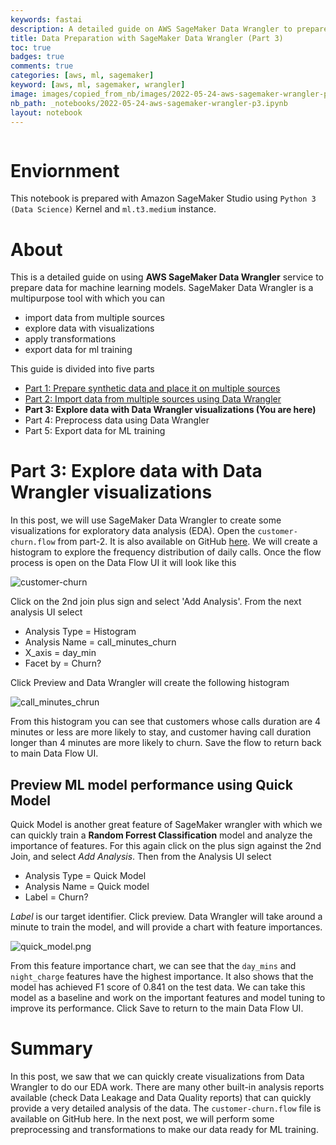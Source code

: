 ```yaml
---
keywords: fastai
description: A detailed guide on AWS SageMaker Data Wrangler to prepare data for machine learning models. This is a five parts series where we will prepare, import, explore, process, and export data using AWS Data Wrangler. You are reading **Part 3:Explore data with Data Wrangler visualizations**.
title: Data Preparation with SageMaker Data Wrangler (Part 3)
toc: true 
badges: true
comments: true
categories: [aws, ml, sagemaker]
keyword: [aws, ml, sagemaker, wrangler]
image: images/copied_from_nb/images/2022-05-24-aws-sagemaker-wrangler-p3.jpeg
nb_path: _notebooks/2022-05-24-aws-sagemaker-wrangler-p3.ipynb
layout: notebook
---
```


<!--
#################################################
### THIS FILE WAS AUTOGENERATED! DO NOT EDIT! ###
#################################################
# file to edit: _notebooks/2022-05-24-aws-sagemaker-wrangler-p3.ipynb
-->

<div class="container" id="notebook-container">
        
<div class="cell border-box-sizing text_cell rendered"><div class="inner_cell">
<div class="text_cell_render border-box-sizing rendered_html">
<p><img src="/myblog/images/copied_from_nb/images/2022-05-24-aws-sagemaker-wrangler-p3.jpeg" alt=""></p>

</div>
</div>
</div>
<div class="cell border-box-sizing text_cell rendered"><div class="inner_cell">
<div class="text_cell_render border-box-sizing rendered_html">
<h1 id="Enviornment">Enviornment<a class="anchor-link" href="#Enviornment"> </a></h1><p>This notebook is prepared with Amazon SageMaker Studio using <code>Python 3 (Data Science)</code> Kernel and <code>ml.t3.medium</code> instance.</p>

</div>
</div>
</div>
<div class="cell border-box-sizing text_cell rendered"><div class="inner_cell">
<div class="text_cell_render border-box-sizing rendered_html">
<h1 id="About">About<a class="anchor-link" href="#About"> </a></h1><p>This is a detailed guide on using <strong>AWS SageMaker Data Wrangler</strong> service to prepare data for machine learning models. SageMaker Data Wrangler is a multipurpose tool with which you can</p>
<ul>
<li>import data from multiple sources</li>
<li>explore data with visualizations</li>
<li>apply transformations</li>
<li>export data for ml training</li>
</ul>
<p>This guide is divided into five parts</p>
<ul>
<li><a href="https://hassaanbinaslam.github.io/myblog/aws/ml/sagemaker/2022/05/17/aws-sagemaker-wrangler-p1.html">Part 1: Prepare synthetic data and place it on multiple sources</a></li>
<li><a href="https://hassaanbinaslam.github.io/myblog/aws/ml/sagemaker/2022/05/23/aws-sagemaker-wrangler-p2.html">Part 2: Import data from multiple sources using Data Wrangler</a></li>
<li><strong>Part 3: Explore data with Data Wrangler visualizations (You are here)</strong></li>
<li>Part 4: Preprocess data using Data Wrangler</li>
<li>Part 5: Export data for ML training</li>
</ul>

</div>
</div>
</div>
<div class="cell border-box-sizing text_cell rendered"><div class="inner_cell">
<div class="text_cell_render border-box-sizing rendered_html">
<h1 id="Part-3:-Explore-data-with-Data-Wrangler-visualizations">Part 3: Explore data with Data Wrangler visualizations<a class="anchor-link" href="#Part-3:-Explore-data-with-Data-Wrangler-visualizations"> </a></h1><p>In this post, we will use SageMaker Data Wrangler to create some visualizations for exploratory data analysis (EDA). Open the <code>customer-churn.flow</code> from part-2. It is also available on GitHub <a href="https://github.com/hassaanbinaslam/myblog/blob/master/_notebooks/datasets/2022-05-23-aws-sagemaker-wrangler-p2/customer-churn.flow">here</a>. We will create a histogram to explore the frequency distribution of daily calls. Once the flow process is open on the Data Flow UI it will look like this</p>
<p><img src="/myblog/images/copied_from_nb/images/2022-05-24-aws-sagemaker-wrangler-p3/customer-churn.png" alt="customer-churn"></p>
<p>Click on the 2nd join plus sign and select 'Add Analysis'. From the next analysis UI select</p>
<ul>
<li>Analysis Type = Histogram</li>
<li>Analysis Name = call_minutes_churn</li>
<li>X_axis = day_min</li>
<li>Facet by = Churn?</li>
</ul>
<p>Click Preview and Data Wrangler will create the following histogram</p>
<p><img src="/myblog/images/copied_from_nb/images/2022-05-24-aws-sagemaker-wrangler-p3/call_minutes_chrun.png" alt="call_minutes_chrun"></p>
<p>From this histogram you can see that customers whose calls duration are 4 minutes or less are more likely to stay, and customer having call duration longer than 4 minutes are more likely to churn. Save the flow to return back to main Data Flow UI.</p>

</div>
</div>
</div>
<div class="cell border-box-sizing text_cell rendered"><div class="inner_cell">
<div class="text_cell_render border-box-sizing rendered_html">
<h2 id="Preview-ML-model-performance-using-Quick-Model">Preview ML model performance using Quick Model<a class="anchor-link" href="#Preview-ML-model-performance-using-Quick-Model"> </a></h2><p>Quick Model is another great feature of SageMaker wrangler with which we can quickly train a <strong>Random Forrest Classification</strong> model and analyze the importance of features. For this again click on the plus sign against the 2nd Join, and select <em>Add Analysis</em>. Then from the Analysis UI select</p>
<ul>
<li>Analysis Type = Quick Model</li>
<li>Analysis Name = Quick model</li>
<li>Label = Churn?</li>
</ul>
<p><em>Label</em> is our target identifier. Click preview. Data Wrangler will take around a minute to train the model, and will provide a chart with feature importances.</p>
<p><img src="/myblog/images/copied_from_nb/images/2022-05-24-aws-sagemaker-wrangler-p3/quick_model.png" alt="quick_model.png"></p>
<p>From this feature importance chart, we can see that the <code>day_mins</code> and <code>night_charge</code> features have the highest importance. It also shows that the model has achieved F1 score of 0.841 on the test data. We can take this model as a baseline and work on the important features and model tuning to improve its performance. Click Save to return to the main Data Flow UI.</p>
<h1 id="Summary">Summary<a class="anchor-link" href="#Summary"> </a></h1><p>In this post, we saw that we can quickly create visualizations from Data Wrangler to do our EDA work. There are many other built-in analysis reports available (check Data Leakage and Data Quality reports) that can quickly provide a very detailed analysis of the data. The <code>customer-churn.flow</code> file is available on GitHub here. In the next post, we will perform some preprocessing and transformations to make our data ready for ML training.</p>

</div>
</div>
</div>
</div>
 

